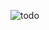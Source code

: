 ![todo](https://github.com/slmens/PatikaOdevler/assets/99343829/98d62c5b-4857-42dc-b3cb-bdf8ff25a485)
